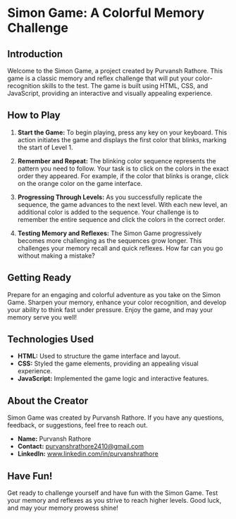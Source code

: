# Simon Game: A Colorful Memory Challenge

## Introduction

Welcome to the Simon Game, a project created by Purvansh Rathore. This game is a classic memory and reflex challenge that will put your color-recognition skills to the test. The game is built using HTML, CSS, and JavaScript, providing an interactive and visually appealing experience.

## How to Play

1. **Start the Game:** To begin playing, press any key on your keyboard. This action initiates the game and displays the first color that blinks, marking the start of Level 1.

2. **Remember and Repeat:** The blinking color sequence represents the pattern you need to follow. Your task is to click on the colors in the exact order they appeared. For example, if the color that blinks is orange, click on the orange color on the game interface.

3. **Progressing Through Levels:** As you successfully replicate the sequence, the game advances to the next level. With each new level, an additional color is added to the sequence. Your challenge is to remember the entire sequence and click the colors in the correct order.

4. **Testing Memory and Reflexes:** The Simon Game progressively becomes more challenging as the sequences grow longer. This challenges your memory recall and quick reflexes. How far can you go without making a mistake?

## Getting Ready

Prepare for an engaging and colorful adventure as you take on the Simon Game. Sharpen your memory, enhance your color recognition, and develop your ability to think fast under pressure. Enjoy the game, and may your memory serve you well!

## Technologies Used

- **HTML:** Used to structure the game interface and layout.
- **CSS:** Styled the game elements, providing an appealing visual experience.
- **JavaScript:** Implemented the game logic and interactive features.

## About the Creator

Simon Game was created by Purvansh Rathore. If you have any questions, feedback, or suggestions, feel free to reach out.

- **Name:** Purvansh Rathore
- **Contact:** purvanshrathore2410@gmail.com
- **LinkedIn:** www.linkedin.com/in/purvanshrathore

## Have Fun!

Get ready to challenge yourself and have fun with the Simon Game. Test your memory and reflexes as you strive to reach higher levels. Good luck, and may your memory prowess shine!
